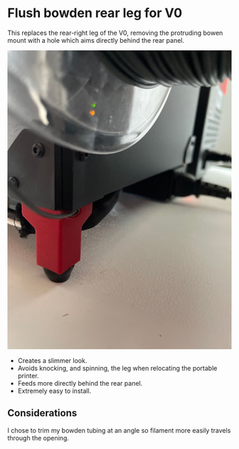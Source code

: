 Flush bowden rear leg for V0
============================

This replaces the rear-right leg of the V0, removing the protruding bowen mount with a hole which aims directly behind the rear panel.

![Mod being used on a V0](flush_bowden_leg.jpg)

* Creates a slimmer look.
* Avoids knocking, and spinning, the leg when relocating the portable printer.
* Feeds more directly behind the rear panel.
* Extremely easy to install.

Considerations
--------------

I chose to trim my bowden tubing at an angle so filament more easily travels through the opening.
